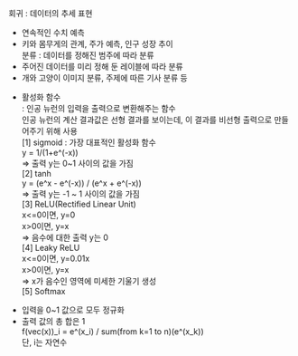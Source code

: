 회귀 : 데이터의 추세 표현  
- 연속적인 수치 예측
- 키와 몸무게의 관계, 주가 예측, 인구 성장 추이  
분류 : 데이터를 정해진 범주에 따라 분류  
- 주어진 데이터를 미리 정해 둔 레이블에 따라 분류
- 개와 고양이 이미지 분류, 주제에 따른 기사 분류 등
* 활성화 함수  
: 인공 뉴런의 입력을 출력으로 변환해주는 함수  
인공 뉴런의 계산 결과값은 선형 결과를 보이는데, 이 결과를 비선형 출력으로 만들어주기 위해 사용  
[1] sigmoid : 가장 대표적인 활성화 함수  
y = 1/(1+e^(-x))  
=> 출력 y는 0~1 사이의 값을 가짐  
[2] tanh  
y = (e^x - e^(-x)) / (e^x + e^(-x))  
=> 출력 y는 -1 ~ 1 사이의 값을 가짐  
[3] ReLU(Rectified Linear Unit)  
x<=0이면, y=0  
x>0이면, y=x  
=> 음수에 대한 출력 y는 0  
[4] Leaky ReLU  
x<=0이면, y=0.01x  
x>0이면, y=x  
=> x가 음수인 영역에 미세한 기울기 생성  
[5] Softmax  
- 입력을 0~1 값으로 모두 정규화  
- 출력 값의 총 합은 1  
f(vec(x))_i = e^(x_i) / sum(from k=1 to n)(e^(x_k))  
단, i는 자연수  
